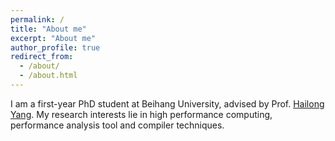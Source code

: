 ```yaml
---
permalink: /
title: "About me"
excerpt: "About me"
author_profile: true
redirect_from: 
  - /about/
  - /about.html
---
```


I am a first-year PhD student at Beihang University, advised by Prof. [Hailong Yang](https://thomas-yang.github.io/). My research interests lie in high performance computing, performance analysis tool and compiler techniques.